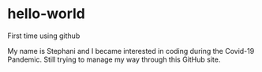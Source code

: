 # hello-world
First time using github

My name is Stephani and I became interested in coding during the Covid-19 Pandemic.
Still trying to manage my way through this GitHub site. 
